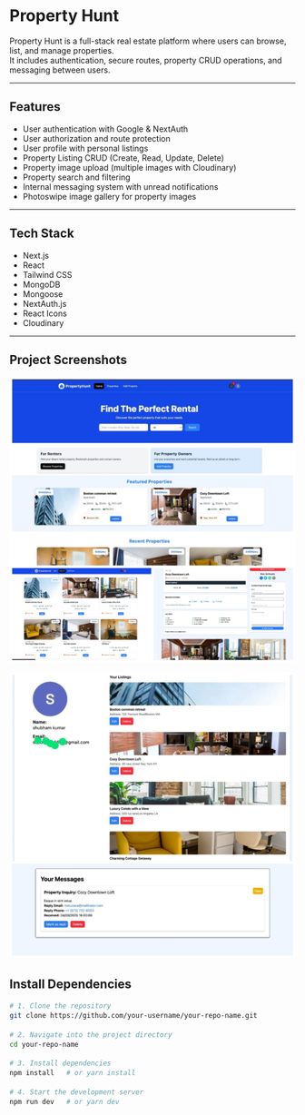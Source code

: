 # Property Hunt

Property Hunt is a full-stack real estate platform where users can browse, list, and manage properties.  
It includes authentication, secure routes, property CRUD operations, and messaging between users.

---

## Features

- User authentication with Google & NextAuth  
- User authorization and route protection  
- User profile with personal listings  
- Property Listing CRUD (Create, Read, Update, Delete)  
- Property image upload (multiple images with Cloudinary)  
- Property search and filtering  
- Internal messaging system with unread notifications  
- Photoswipe image gallery for property images  

---

## Tech Stack

- Next.js  
- React  
- Tailwind CSS  
- MongoDB  
- Mongoose  
- NextAuth.js  
- React Icons  
- Cloudinary  

---

## Project Screenshots

![Screenshot 1](assets/images/photo-collage.png.png)

![Screenshot 2](assets/images/photo-collage.png%20(1).png)

## Install Dependencies


```bash
# 1. Clone the repository
git clone https://github.com/your-username/your-repo-name.git

# 2. Navigate into the project directory
cd your-repo-name

# 3. Install dependencies
npm install   # or yarn install

# 4. Start the development server
npm run dev   # or yarn dev


